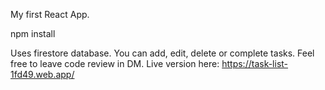 My first React App.

npm install

Uses firestore database.
You can add, edit, delete or complete tasks.
Feel free to leave code review in DM.
Live version here: https://task-list-1fd49.web.app/

